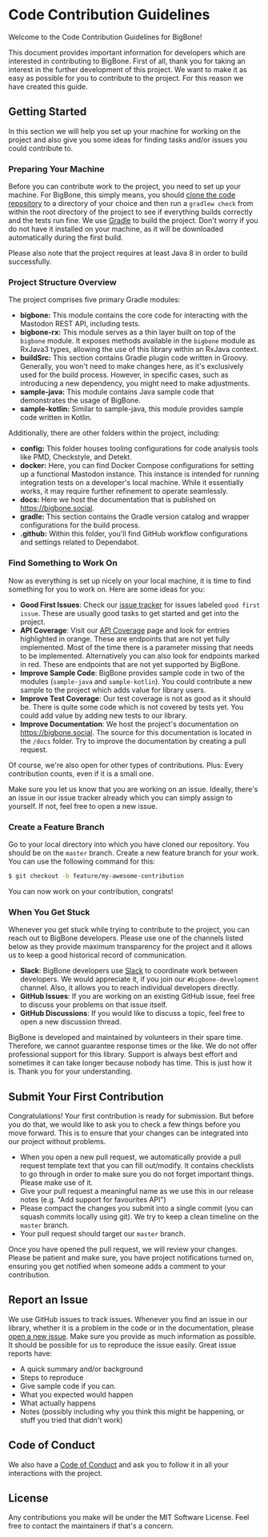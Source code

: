 # Code Contribution Guidelines

Welcome to the Code Contribution Guidelines for BigBone!

This document provides important information for developers which are interested in contributing to BigBone. First of 
all, thank you for taking an interest in the further development of this project. We want to make it as easy as possible
for you to contribute to the project. For this reason we have created this guide.

## Getting Started

In this section we will help you set up your machine for working on the project and also give you some ideas for finding
tasks and/or issues you could contribute to.

### Preparing Your Machine

Before you can contribute work to the project, you need to set up your machine. For BigBone, this simply means, you should 
[clone the code repository](https://docs.github.com/en/repositories/creating-and-managing-repositories/cloning-a-repository) 
to a directory of your choice and then run a `gradlew check` from within the root directory of the project to see if 
everything builds correctly and the tests run fine. We use [Gradle](https://gradle.org/) to build the project. Don't 
worry if you do not have it installed on your machine, as it will be downloaded automatically during the first build.

Please also note that the project requires at least Java 8 in order to build successfully.

### Project Structure Overview

The project comprises five primary Gradle modules:

- **bigbone:** This module contains the core code for interacting with the Mastodon REST API, including tests.
- **bigbone-rx:** This module serves as a thin layer built on top of the `bigbone` module. It exposes methods available 
  in the `bigbone` module as RxJava3 types, allowing the use of this library within an RxJava context.
- **buildSrc:** This section contains Gradle plugin code written in Groovy. Generally, you won't need to make changes 
  here, as it's exclusively used for the build process. However, in specific cases, such as introducing a new 
  dependency, you might need to make adjustments.
- **sample-java:** This module contains Java sample code that demonstrates the usage of BigBone.
- **sample-kotlin:** Similar to sample-java, this module provides sample code written in Kotlin.

Additionally, there are other folders within the project, including:

- **config:** This folder houses tooling configurations for code analysis tools like PMD, Checkstyle, and Detekt.
- **docker:** Here, you can find Docker Compose configurations for setting up a functional Mastodon instance. This 
  instance is intended for running integration tests on a developer's local machine. While it essentially works, it may
  require further refinement to operate seamlessly.
- **docs:** Here we host the documentation that is published on https://bigbone.social.
- **gradle:** This section contains the Gradle version catalog and wrapper configurations for the build process.
- **.github:** Within this folder, you'll find GitHub workflow configurations and settings related to Dependabot.

### Find Something to Work On

Now as everything is set up nicely on your local machine, it is time to find something for you to work on. Here are some
ideas for you:

- **Good First Issues**: Check our [issue tracker](https://github.com/andregasser/bigbone/issues) for issues labeled 
  `good first issue`. These are usually good tasks to get started and get into the project.
- **API Coverage**: Visit our [API Coverage](https://bigbone.social/api-coverage/) page and look for entries highlighted
  in orange. These are endpoints that are not yet fully implemented. Most of the time there is a parameter missing that 
  needs to be implemented. Alternatively you can also look for endpoints marked in red. These are endpoints that are not
  yet supported by BigBone.
- **Improve Sample Code**: BigBone provides sample code in two of the modules (`sample-java` and `sample-kotlin`). You 
  could contribute a new sample to the project which adds value for library users.
- **Improve Test Coverage**: Our test coverage is not as good as it should be. There is quite some code which is not 
  covered by tests yet. You could add value by adding new tests to our library.
- **Improve Documentation**: We host the project's documentation on https://bigbone.social. The source for this
  documentation is located in the `/docs` folder. Try to improve the documentation by creating a pull request.

Of course, we're also open for other types of contributions. Plus: Every contribution counts, even if it is a small one.

Make sure you let us know that you are working on an issue. Ideally, there's an issue in our issue tracker already which
you can simply assign to yourself. If not, feel free to open a new issue.

### Create a Feature Branch

Go to your local directory into which you have cloned our repository. You should be on the `master` branch. Create a new
feature branch for your work. You can use the following command for this:

```bash
$ git checkout -b feature/my-awesome-contribution
```

You can now work on your contribution, congrats! 

### When You Get Stuck

Whenever you get stuck while trying to contribute to the project, you can reach out to BigBone developers. Please use 
one of the channels listed below as they provide maximum transparency for the project and it allows us to keep a good 
historical record of communication. 

- **Slack**: BigBone developers use [Slack](https://github.com/andregasser/bigbone/discussions/151) to coordinate work 
  between developers. We would appreciate it, if you join our `#bigbone-development` channel. Also, it allows you to 
  reach individual developers directly.
- **GitHub Issues**: If you are working on an existing GitHub issue, feel free to discuss your problems on that issue 
  itself.
- **GitHub Discussions**: If you would like to discuss a topic, feel free to open a new discussion thread.

BigBone is developed and maintained by volunteers in their spare time. Therefore, we cannot guarantee response times or 
the like. We do not offer professional support for this library. Support is always best effort and sometimes it can take
longer because nobody has time. This is just how it is. Thank you for your understanding.

## Submit Your First Contribution

Congratulations! Your first contribution is ready for submission. But before you do that, we would like to ask you to 
check a few things before you move forward. This is to ensure that your changes can be integrated into our project 
without problems.

- When you open a new pull request, we automatically provide a pull request template text that you can fill out/modify. 
  It contains checklists to go through in order to make sure you do not forget important things. Please make use of it.
- Give your pull request a meaningful name as we use this in our release notes (e.g. "Add support for favourites API")
- Please compact the changes you submit into a single commit (you can squash commits locally using git). We try to keep 
  a clean timeline on the `master` branch.
- Your pull request should target our `master` branch.

Once you have opened the pull request, we will review your changes. Please be patient and make sure, you have project 
notifications turned on, ensuring you get notified when someone adds a comment to your contribution.  

## Report an Issue

We use GitHub issues to track issues. Whenever you find an issue in our library, whether it is a problem in the code or 
in the documentation, please [open a new issue](https://github.com/andregasser/bigbone/issues). Make sure you provide as
much information as possible. It should be possible for us to reproduce the issue easily. Great issue reports have:

- A quick summary and/or background
- Steps to reproduce
- Give sample code if you can.
- What you expected would happen
- What actually happens
- Notes (possibly including why you think this might be happening, or stuff you tried that didn't work)

## Code of Conduct

We also have a [Code of Conduct](CODE_OF_CONDUCT.md) and ask you to follow it in all your interactions with the project.

## License

Any contributions you make will be under the MIT Software License. Feel free to contact the maintainers if that's a concern.
